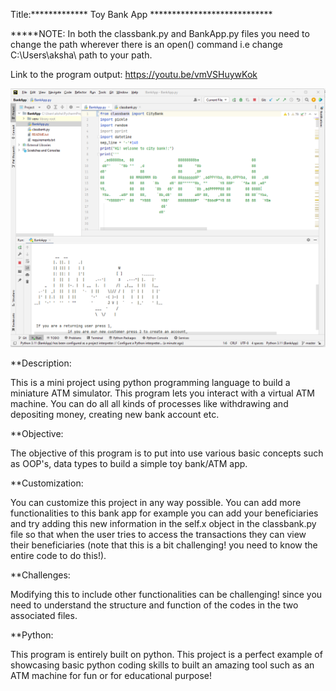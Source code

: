 Title:*************  Toy Bank App  ****************************

*****NOTE: In both the classbank.py and BankApp.py files you need to change the path wherever there is an open() command i.e change C:\\Users\\aksha\\ path to your path.



Link to the program output:   https://youtu.be/vmVSHuywKok

![bank_app](bank_app.png)



**Description:

This is a mini project using python programming language to build a miniature ATM simulator. This program lets you interact with a virtual ATM machine. You can do all all kinds of processes like withdrawing and depositing money, creating new bank account etc.

**Objective:

The objective of this program is to put into use various basic concepts such as OOP's, data types to build a simple toy bank/ATM app. 

**Customization:

You can customize this project in any way possible. You can add more functionalities to this bank app for example you can add your beneficiaries and try adding this new information in the self.x object in the classbank.py file so that when the user tries to access the transactions they can view their beneficiaries (note that this is a bit challenging! you need to know the entire code to do this!).



**Challenges: 

Modifying this to include other functionalities can be challenging! since you need to understand the structure and function of the codes in the two associated files.


**Python: 

This program is entirely built on python. This project is a perfect example of showcasing basic python coding skills to built an amazing tool such as an ATM machine for fun or for educational purpose!
